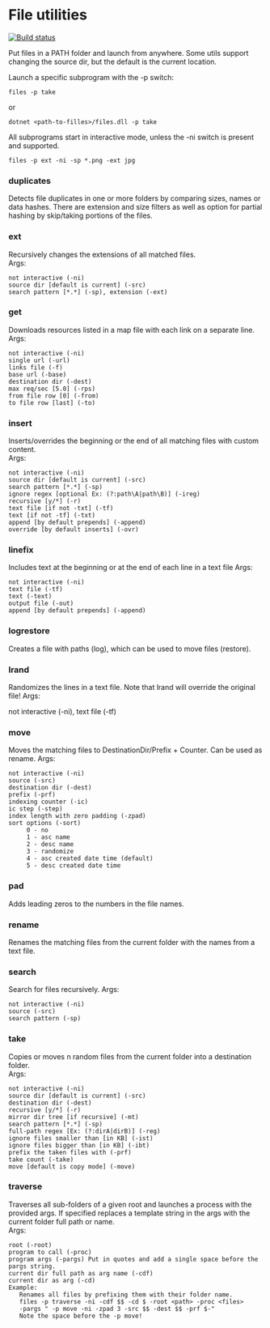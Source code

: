 # File utilities

[![Build status](https://ci.appveyor.com/api/projects/status/xn4k826bcvg3niaj?svg=true)](https://ci.appveyor.com/project/arsuq/files)

Put files in a PATH folder and launch from anywhere.
Some utils support changing the source dir, but the default is the current location.

Launch a specific subprogram with the -p switch:

```
files -p take
```
or
```
dotnet <path-to-filles>/files.dll -p take
```


All subprograms start in interactive mode, unless the -ni switch is present and supported.

```
files -p ext -ni -sp *.png -ext jpg
```

### duplicates
   Detects file duplicates in one or more folders by comparing sizes, names or data hashes.
   There are extension and size filters as well as option for partial hashing
   by skip/taking portions of the files.

### ext
   Recursively changes the extensions of all matched files.  
   Args:

	not interactive (-ni)
	source dir [default is current] (-src)
	search pattern [*.*] (-sp), extension (-ext)

### get 
   Downloads resources listed in a map file with each link on a separate line.  
   Args: 

	not interactive (-ni)
	single url (-url)
	links file (-f)
	base url (-base)
	destination dir (-dest)
	max req/sec [5.0] (-rps)
	from file row [0] (-from)
	to file row [last] (-to)

### insert
   Inserts/overrides the beginning or the end of all matching files with custom content.  
   Args:
	
	not interactive (-ni)
	source dir [default is current] (-src)
	search pattern [*.*] (-sp)
	ignore regex [optional Ex: (?:path\A|path\B)] (-ireg)
	recursive [y/*] (-r)
	text file [if not -txt] (-tf)
	text [if not -tf] (-txt)
	append [by default prepends] (-append)
	override [by default inserts] (-ovr)

### linefix
   Includes text at the beginning or at the end of each line in a text file
   Args:

    not interactive (-ni)
    text file (-tf)
    text (-text)
    output file (-out)
    append [by default prepends] (-append)

### logrestore
   Creates a file with paths (log), which can be used to move files (restore).

### lrand
   Randomizes the lines in a text file. Note that lrand will override the original file!
   Args: 
 
   not interactive (-ni), text file (-tf)

### move
   Moves the matching files to DestinationDir/Prefix + Counter. Can be used as
   rename.
   Args:

    not interactive (-ni)
    source (-src)
    destination dir (-dest)
    prefix (-prf)
    indexing counter (-ic)
    ic step (-step)
    index length with zero padding (-zpad)
    sort options (-sort) 
         0 - no 
         1 - asc name
         2 - desc name 
         3 - randomize 
         4 - asc created date time (default)
         5 - desc created date time

### pad
   Adds leading zeros to the numbers in the file names.

### rename
   Renames the matching files from the current folder with the names from a text
   file.

### search
   Search for files recursively.
   Args:

    not interactive (-ni)
    source (-src)
    search pattern (-sp)

### take
   Copies or moves n random files from the current folder into a destination folder.    
   Args:
	
	not interactive (-ni)
	source dir [default is current] (-src)
	destination dir (-dest)
	recursive [y/*] (-r)
	mirror dir tree [if recursive] (-mt)
	search pattern [*.*] (-sp)
	full-path regex [Ex: (?:dirA|dirB)] (-reg)
	ignore files smaller than [in KB] (-ist)
	ignore files bigger than [in KB] (-ibt)
	prefix the taken files with (-prf)
	take count (-take)
	move [default is copy mode] (-move)

### traverse 
   Traverses all sub-folders of a given root and launches a process with the provided args.
   If specified replaces a template string in the args with the current folder full path or name.   
   Args: 
 
    root (-root)
    program to call (-proc)
    program args (-pargs) Put in quotes and add a single space before the pargs string.
    current dir full path as arg name (-cdf)
    current dir as arg (-cd)
    Example:
	   Renames all files by prefixing them with their folder name.
       files -p traverse -ni -cdf $$ -cd $ -root <path> -proc <files>
       -pargs " -p move -ni -zpad 3 -src $$ -dest $$ -prf $-"
       Note the space before the -p move!
